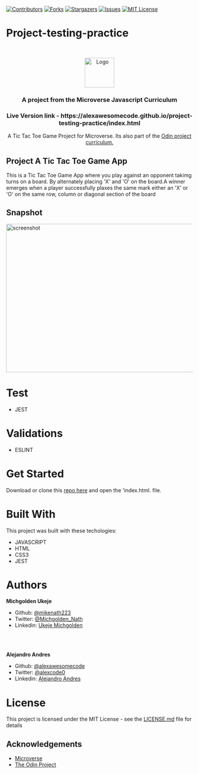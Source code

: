 

[![Contributors][contributors-shield]][contributors-url]
[![Forks][forks-shield]][forks-url]
[![Stargazers][stars-shield]][stars-url]
[![Issues][issues-shield]][issues-url]
[![MIT License][license-shield]][license-url]

# Project-testing-practice

<br />
<p align="center">
  <a href="https://www.microverse.org/">
    <img src="src/assets/microverse.png" alt="Logo" width="80" height="80">
  </a>

  <h3 align="center">
    A project from the Microverse Javascript Curriculum
  </h3>

  <h3 align="center">
	 Live Version link - https://alexawesomecode.github.io/project-testing-practice/index.html
  </h3>

  <p align="center">
 A Tic Tac Toe Game Project for Microverse. Its also part of the <a href="https://www.theodinproject.com/courses/ruby-on-rails/lessons/final-project">Odin project curriculum.</a>
    <br/>

  </p>
</p>

## Project A Tic Tac Toe Game App

This is a Tic Tac Toe Game App where you play against an opponent takimg turns on a board. By alternately placing 'X' and 'O' on the board.A winner emerges when a player successfully plaxes the same mark either an 'X' or 'O' on the same row, column or diagonal section of the board


## Snapshot
<img src="src/assets/tic-tac-toe.gif" alt="screenshot" width="700" height="400">


# Test

- JEST

# Validations

- ESLINT

# Get Started

Download or clone this [repo here](https://github.com/alexawesomecode/project-testing-practice) and open the 'index.html. file.

# Built With

This project was built with these techologies:

* JAVASCRIPT
* HTML
* CSS3
* JEST

# Authors

**Michgolden Ukeje**

- Github: [@mikenath223](https://github.com/mikenath223)
- Twitter: [@Michgolden_Nath](https://twitter.com/MichgoldenU)
- Linkedin: [Ukeje Michgolden](https://https://www.linkedin.com/in/michgoldenukeje/)
<br />
<br />

**Alejandro Andres**

- Github: [@alexawesomecode](https://github.com/alexawesomecode)
- Twitter: [@alexcode0](https://twitter.com/alexcode0)
- Linkedin: [Alejandro Andres](https://www.linkedin.com/in/alejandro-andres-126592191/)

# License

This project is licensed under the MIT License - see the [LICENSE.md](LICENSE.md) file for details

<!-- ACKNOWLEDGEMENTS -->
## Acknowledgements
* [Microverse](https://www.microverse.org/)
* [The Odin Project](https://www.theodinproject.com/)

<!-- MARKDOWN LINKS & IMAGES -->
<!-- https://www.markdownguide.org/basic-syntax/#reference-style-links -->
[contributors-shield]: https://img.shields.io/github/contributors/alexawesomecode/project-testing-practice.svg?style=flat-square
[contributors-url]: https://github.com/alexawesomecode/project-testing-practice/graphs/contributors
[forks-shield]: https://img.shields.io/github/forks/alexawesomecode/project-testing-practice
[forks-url]: https://github.com/alexawesomecode/project-testing-practice/network/members
[stars-shield]: https://img.shields.io/github/stars/alexawesomecode/project-testing-practice
[stars-url]: https://github.com/alexawesomecode/project-testing-practice/stargazers
[issues-shield]: https://img.shields.io/github/issues/alexawesomecode/project-testing-practice
[issues-url]: https://github.com/alexawesomecode/project-testing-practice/issues
[license-shield]: https://img.shields.io/github/license/alexawesomecode/project-testing-practice
[license-url]: https://github.com/alexawesomecode/project-testing-practice/blob/master/LICENSE.txt
